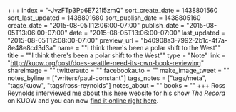 +++
index = "-JvzFTp3Pp6E721I5zmQ"
sort_create_date = 1438801560
sort_last_updated = 1438801680
sort_publish_date = 1438805160
create_date = "2015-08-05T12:06:00-07:00"
publish_date = "2015-08-05T13:06:00-07:00"
date = "2015-08-05T13:06:00-07:00"
last_updated = "2015-08-05T12:08:00-07:00"
preview_url = "b40908a3-7992-2b1c-4f7a-8e48e8cd3d3a"
name = "\"I think there's been a polar shift to the West\""
title = "\"I think there's been a polar shift to the West\""
type = "Note"
link = "http://kuow.org/post/does-seattle-need-its-own-book-reviewing"
shareimage = ""
twitterauto = ""
facebookauto = ""
make_image_tweet = ""
notes_byline = ["writers/paul-constant"]
tags_notes = ["tags/meta", "tags/kuow", "tags/ross-reynolds"]
notes_about = ""
books = ""
+++
Ross Reynolds interviewed me about this here website for his show *The Record* on KUOW and you can now [find it online right here](http://kuow.org/post/does-seattle-need-its-own-book-reviewing). 